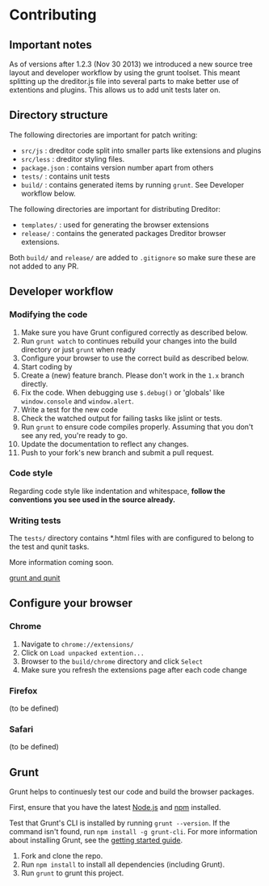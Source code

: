 # Contributing

## Important notes

As of versions after 1.2.3 (Nov 30 2013) we introduced a new source tree layout and developer workflow by using the grunt toolset. This meant splitting up the dreditor.js file into several parts to make better use of extentions and plugins. This allows us to add unit tests later on.

## Directory structure

The following directories are important for patch writing:

- `src/js` : dreditor code split into smaller parts like extensions and plugins
- `src/less` : dreditor styling files.
- `package.json` : contains version number apart from others
- `tests/` : contains unit tests
- `build/` : contains generated items by running `grunt`. See Developer workflow below.

The following directories are important for distributing Dreditor:

- `templates/` : used for generating the browser extensions
- `release/` : contains the generated packages Dreditor browser extensions.

Both `build/` and `release/` are added to `.gitignore` so make sure these are not added to any PR.

## Developer workflow

### Modifying the code

1. Make sure you have Grunt configured correctly as described below.
1. Run `grunt watch` to continues rebuild your changes into the build directory or just `grunt` when ready
1. Configure your browser to use the correct build as described below.
1. Start coding by
  1. Create a (new) feature branch. Please don't work in the `1.x` branch directly.
  1. Fix the code. When debugging use `$.debug()` or 'globals' like `window.console` and `window.alert`.
  1. Write a test for the new code
  1. Check the watched output for failing tasks like jslint or tests.
1. Run `grunt` to ensure code compiles properly. Assuming that you don't see any red, you're ready to go.
1. Update the documentation to reflect any changes.
1. Push to your fork's new branch and submit a pull request.

### Code style

Regarding code style like indentation and whitespace, **follow the conventions you see used in the source already.**

### Writing tests

The `tests/` directory contains *.html files with are configured to belong to the test and qunit tasks.

More information coming soon.

[grunt and qunit](http://jordankasper.com/blog/2013/04/automated-javascript-tests-using-grunt-phantomjs-and-qunit/)

## Configure your browser

### Chrome

1. Navigate to `chrome://extensions/`
1. Click on `Load unpacked extention...`
1. Browser to the `build/chrome` directory and click `Select`
1. Make sure you refresh the extensions page after each code change

### Firefox

(to be defined)

### Safari

(to be defined)

## Grunt

Grunt helps to continuesly test our code and build the browser packages.

First, ensure that you have the latest [Node.js](http://nodejs.org/) and [npm](http://npmjs.org/) installed.

Test that Grunt's CLI is installed by running `grunt --version`.  If the command isn't found, run `npm install -g grunt-cli`.  For more information about installing Grunt, see the [getting started guide](http://gruntjs.com/getting-started).

1. Fork and clone the repo.
1. Run `npm install` to install all dependencies (including Grunt).
1. Run `grunt` to grunt this project.
